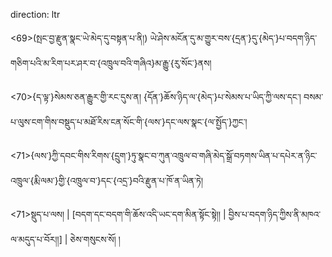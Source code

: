 direction: ltr

<69>(སྤང་བྱ་རྫུན་སྣང་ཡེ་མེད་དུ་བསྟན་པ་ནི།) ཡེ་ཤེས་མངོན་དུ་མ་གྱུར་བས་{དྲན་}དུ་{མེད་}པ་བདག་ཉིད་གཅིག་པའི་མ་རིག་པར་ཤར་བ་{འཁྲུལ་བའི་གཞིའ}མ་རྒྱུ་{རུ་སོང་}ནས། 

<70>{ད་ལྟ་}སེམས་ཅན་རྒྱུར་གྱི་རང་དུས་ན། {དོན་}ཆོས་ཉིད་ལ་{མེད་}པ་སེམས་པ་ཡིད་ཀྱི་ལས་དང་། བསམ་པ་ལུས་ངག་གིས་བསྡུད་པ་མཐོ་རིས་ངན་སོང་གི་{ལས་}དང་ལས་སྣང་{ལ་སྤྱོད་}ཀྱང་། 

<71>{ལས་}ཀྱི་དབང་གིས་རིགས་{དྲུག་}ཏུ་སྣང་བ་ཀུན་འཁྲུལ་བ་གཞི་མེད་སྒྲོ་བཏགས་ཡིན་པ་དཔེར་ན་ཉིང་འཁྲུལ་{རྨི་ལམ་}གྱི་{འཁྲུལ་བ་}དང་{འདྲ་}བའི་རྫུན་པ་ཁོ་ན་ཡིན་ཏེ། 

<71>སྡུད་པ་ལས། | [བདག་དང་བདག་གི་ཆོས་འདི་ཡང་དག་མིན་སྟོང་སྟེ།། | བྱིས་པ་བདག་ཉིད་ཀྱིས་ནི་མཁའ་ལ་མདུད་པ་བོར།།] | ཅེས་གསུངས་སོ། །
